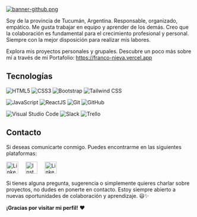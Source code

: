 [![banner-github.png](https://i.postimg.cc/ZRXh8W4Q/banner-github.png)](https://postimg.cc/ygh5BYJh)

Soy de la provincia de Tucumán, Argentina. 
Responsable, organizado, empático. Me gusta trabajar en equipo y aprender de los demás. Creo que la colaboración es fundamental para el crecimiento profesional y personal. Siempre con la mejor disposición para realizar mis labores.

Explora mis proyectos personales y grupales. Descubre un poco más sobre mí a través de mi Portafolio: https://franco-nieva.vercel.app

## Tecnologías
![HTML5](https://img.shields.io/badge/HTML5-E34F26?style=for-the-badge&logo=html5&logoColor=white) ![CSS3](https://img.shields.io/badge/CSS3-1572B6?style=for-the-badge&logo=css3&logoColor=white) ![Bootstrap](https://img.shields.io/badge/Bootstrap-563D7C?style=for-the-badge&logo=bootstrap&logoColor=white) ![Tailwind CSS](https://img.shields.io/badge/Tailwind_CSS-38B2AC?style=for-the-badge&logo=tailwind-css&logoColor=white)  

![JavaScript](https://img.shields.io/badge/JavaScript-F7DF1E?style=for-the-badge&logo=javascript&logoColor=black) ![ReactJS](https://img.shields.io/badge/React-61DAFB?style=for-the-badge&logo=react&logoColor=white) ![Git](https://img.shields.io/badge/Git-F05032?style=for-the-badge&logo=git&logoColor=white) ![GitHub](https://img.shields.io/badge/GitHub-181717?style=for-the-badge&logo=github&logoColor=white)

![Visual Studio Code](https://img.shields.io/badge/Visual_Studio_Code-007ACC?style=for-the-badge&logo=visual-studio-code&logoColor=white) ![Slack](https://img.shields.io/badge/Slack-4A154B?style=for-the-badge&logo=slack&logoColor=white) ![Trello](https://img.shields.io/badge/Trello-0079BF?style=for-the-badge&logo=trello&logoColor=white)

## Contacto 
Si deseas comunicarte conmigo. Puedes encontrarme en las siguientes plataformas:

<a href="https://www.linkedin.com/in/francojnieva" target="_blank"><img alt="LinkedIn" width="32px" style="margin-right: 1rem" src="https://www.svgrepo.com/show/349436/linkedin.svg" /></a> <a href="https://www.instagram.com/franconieva.97" target="_blank"><img alt="Instagram" width="32px" style="margin-right: 1rem" src="https://www.svgrepo.com/show/349410/instagram.svg" /></a> <a href="mailto:franco97nieva@gmail.com" target="_blank"><img alt="LinkedIn" width="32px" src="https://www.svgrepo.com/show/448227/google.svg" /></a>


Si tienes alguna pregunta, sugerencia o simplemente quieres charlar sobre proyectos, no dudes en ponerte en contacto. Estoy siempre abierto a nuevas oportunidades de colaboración y aprendizaje. 😃✨

****¡Gracias por visitar mi perfil!**** ❤




